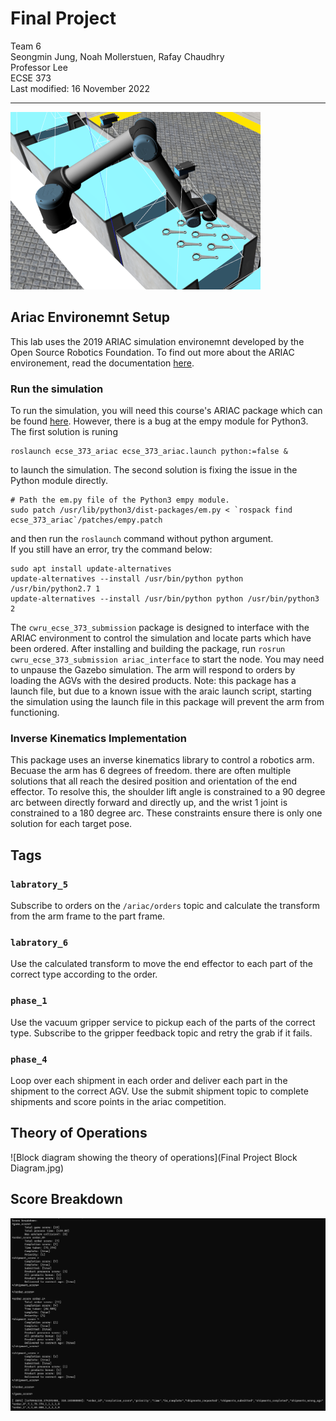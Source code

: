 # Final Project
Team 6  
Seongmin Jung, Noah Mollerstuen, Rafay Chaudhry  
Professor Lee  
ECSE 373  
Last modified: 16 November 2022  

---
![Robot arm in the araic simulation](ariac_arm.png)

## Ariac Environemnt Setup
This lab uses the 2019 ARIAC simulation environemnt developed by the Open Source Robotics Foundation. To find out more about the ARIAC environement, read the documentation [here](https://bitbucket.org/osrf/ariac/wiki/2019/Home).

### Run the simulation

To run the simulation, you will need this course's ARIAC package which can be found [here](https://github.com/cwru-eecs-373/ecse_373_ariac). However, there is a bug at the empy module for Python3. The first solution is runing

    roslaunch ecse_373_ariac ecse_373_ariac.launch python:=false &

to launch the simulation. The second solution is fixing the issue in the Python module directly.

    # Path the em.py file of the Python3 empy module.
    sudo patch /usr/lib/python3/dist-packages/em.py < `rospack find ecse_373_ariac`/patches/empy.patch

and then run the `roslaunch` command without python argument.  
If you still have an error, try the command below:

    sudo apt install update-alternatives
    update-alternatives --install /usr/bin/python python /usr/bin/python2.7 1
    update-alternatives --install /usr/bin/python python /usr/bin/python3 2

The `cwru_ecse_373_submission` package is designed to interface with the ARIAC environment to control the simulation and locate parts which have been ordered. After installing and building the package, run `rosrun cwru_ecse_373_submission ariac_interface` to start the node. You may need to unpause the Gazebo simulation. The arm will respond to orders by loading the AGVs with the desired products. Note: this package has a launch file, but due to a known issue with the araic launch script, starting the simulation using the launch file in this package will prevent the arm from functioning.    

### Inverse Kinematics Implementation
This package uses an inverse kinematics library to control a robotics arm. Becuase the arm has 6 degrees of freedom. there are often multiple solutions that all reach the desired position and orientation of the end effector. To resolve this, the shoulder lift angle is constrained to a 90 degree arc between directly forward and directly up, and the wrist 1 joint is constrained to a 180 degree arc. These constraints ensure there is only one solution for each target pose.


## Tags
### `labratory_5`
Subscribe to orders on the `/ariac/orders` topic and calculate the transform from the arm frame to the part frame.
### `labratory_6`
Use the calculated transform to move the end effector to each part of the correct type according to the order.
### `phase_1`
Use the vacuum gripper service to pickup each of the parts of the correct type. Subscribe to the gripper feedback topic and retry the grab if it fails.
### `phase_4`
Loop over each shipment in each order and deliver each part in the shipment to the correct AGV. Use the submit shipment topic to complete shipments and score points in the ariac competition.

## Theory of Operations
![Block diagram showing the theory of operations](Final Project Block Diagram.jpg)

## Score Breakdown
![Screenshot of terminal output showing ariac score breakdown](score_breakdown.png)